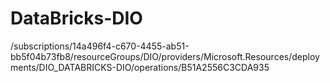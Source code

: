 # DataBricks-DIO
/subscriptions/14a496f4-c670-4455-ab51-bb5f04b73fb8/resourceGroups/DIO/providers/Microsoft.Resources/deployments/DIO_DATABRICKS-DIO/operations/B51A2556C3CDA935
